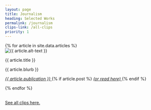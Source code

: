 ```yaml
---
layout: page
title: Journalism
heading: Selected Works
permalink: /journalism
clips-link: /all-clips
priority: 1
---
```


<div class="article-box pad-top">
  {% for article in site.data.articles %}
    <div class="article">
      <img class="article-image" src="{{ article.image }}" alt="{{ article.alt-text }}"/>
      <div class="article-text">
        <p><span class="article-highlight article-title"> {{ article.title }} </span></p>
        <p><span class="article-highlight"> {{ article.blurb }} </span></p>
        <p>
          <span class="article-highlight"><i><a href="{{ article.link }}"> {{ article.publication }} </a></i></span>
          {% if article.post %}
            <span class="article-highlight">
              <i>
                <a href="/post/{{ article.post }}">
                  (or read here)
                </a>
              </i>
            </span>
          {% endif %}
        </p>
      </div>
    </div>
  {% endfor %}
</div>

<br/>
<div class="push-right">
  <p>
    <a href="{{ page.clips-link }}">See all clips here.</a> 
  </p>
</div>
